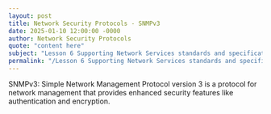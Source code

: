 ```yaml
---
layout: post
title: Network Security Protocols - SNMPv3
date: 2025-01-10 12:00:00 -0000
author: Network Security Protocols
quote: "content here"
subject: "Lesson 6 Supporting Network Services standards and specifications"
permalink: "/Lesson 6 Supporting Network Services standards and specifications/Network Security Protocols/Network Security Protocols - SNMPv3"
---
```


SNMPv3: Simple Network Management Protocol version 3 is a protocol for network management that provides enhanced security features like authentication and encryption.
